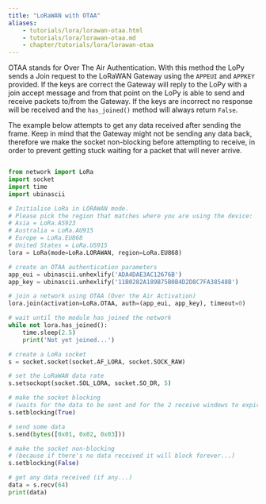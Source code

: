 ```yaml
---
title: "LoRaWAN with OTAA"
aliases:
    - tutorials/lora/lorawan-otaa.html
    - tutorials/lora/lorawan-otaa.md
    - chapter/tutorials/lora/lorawan-otaa
---
```


OTAA stands for Over The Air Authentication. With this method the LoPy sends a Join request to the LoRaWAN Gateway using the `APPEUI` and `APPKEY` provided. If the keys are correct the Gateway will reply to the LoPy with a join accept message and from that point on the LoPy is able to send and receive packets to/from the Gateway. If the keys are incorrect no response will be received and the `has_joined()` method will always return `False`.

The example below attempts to get any data received after sending the frame. Keep in mind that the Gateway might not be sending any data back, therefore we make the socket non-blocking before attempting to receive, in order to prevent getting stuck waiting for a packet that will never arrive.

```python

from network import LoRa
import socket
import time
import ubinascii

# Initialise LoRa in LORAWAN mode.
# Please pick the region that matches where you are using the device:
# Asia = LoRa.AS923
# Australia = LoRa.AU915
# Europe = LoRa.EU868
# United States = LoRa.US915
lora = LoRa(mode=LoRa.LORAWAN, region=LoRa.EU868)

# create an OTAA authentication parameters
app_eui = ubinascii.unhexlify('ADA4DAE3AC12676B')
app_key = ubinascii.unhexlify('11B0282A189B75B0B4D2D8C7FA38548B')

# join a network using OTAA (Over the Air Activation)
lora.join(activation=LoRa.OTAA, auth=(app_eui, app_key), timeout=0)

# wait until the module has joined the network
while not lora.has_joined():
    time.sleep(2.5)
    print('Not yet joined...')

# create a LoRa socket
s = socket.socket(socket.AF_LORA, socket.SOCK_RAW)

# set the LoRaWAN data rate
s.setsockopt(socket.SOL_LORA, socket.SO_DR, 5)

# make the socket blocking
# (waits for the data to be sent and for the 2 receive windows to expire)
s.setblocking(True)

# send some data
s.send(bytes([0x01, 0x02, 0x03]))

# make the socket non-blocking
# (because if there's no data received it will block forever...)
s.setblocking(False)

# get any data received (if any...)
data = s.recv(64)
print(data)
```

